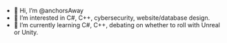 - 👋 Hi, I’m @anchorsAway
- 👀 I’m interested in C#, C++, cybersecurity, website/database design.
- 🌱 I’m currently learning C#, C++, debating on whether to roll with Unreal or Unity.
<!--- - 💞️ I’m looking to collaborate on ...
- 📫 How to reach me ... --->

<!---
mwilliams86/mwilliams86 is a ✨ special ✨ repository because its `README.md` (this file) appears on your GitHub profile.
You can click the Preview link to take a look at your changes.
--->
